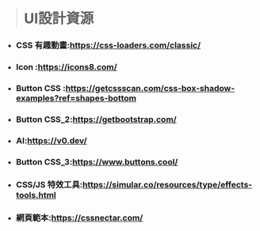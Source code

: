 > # UI設計資源

* ### CSS 有趣動畫:https://css-loaders.com/classic/

* ### Icon :https://icons8.com/

* ### Button CSS :https://getcssscan.com/css-box-shadow-examples?ref=shapes-bottom

* ### Button CSS_2:https://getbootstrap.com/

* ### AI:https://v0.dev/

* ### Button CSS_3:https://www.buttons.cool/

* ### CSS/JS 特效工具:https://simular.co/resources/type/effects-tools.html

* ### 網頁範本:https://cssnectar.com/
